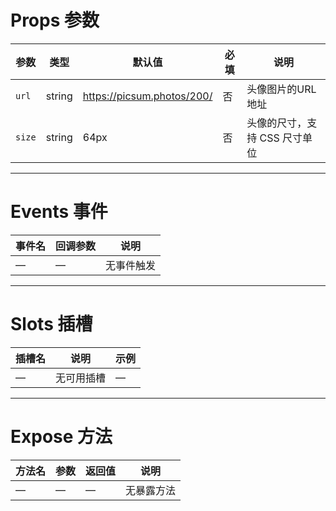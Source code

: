 # Props 参数

| 参数    | 类型     | 默认值   | 必填 | 说明         |
|-------|--------|-------|----|------------|
| `url`  | string | https://picsum.photos/200/ | 否  | 头像图片的URL地址 |
| `size` | string | 64px  | 否  | 头像的尺寸，支持 CSS 尺寸单位 |

---

# Events 事件

| 事件名 | 回调参数 | 说明 |
|------|------|----|
| —    | —    | 无事件触发 |

---

# Slots 插槽

| 插槽名   | 说明 | 示例 |
|------|----|----|
| —    | 无可用插槽 | — |

---

# Expose 方法

| 方法名 | 参数 | 返回值 | 说明 |
|------|----|-----|----|
| —    | —  | —   | 无暴露方法 |